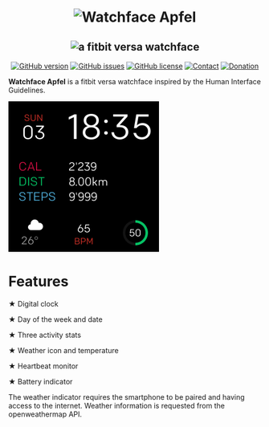 <h1 align="center">
  <img src="images/nerd-fonts-logo.svg" alt="Watchface Apfel" />
</h1>
<h2 align="center">
  <img alt="a fitbit versa watchface" src="images/project-subtitle-phrase.svg">
</h2>

<div align="center">


[![GitHub version](https://img.shields.io/badge/VERSION-1.0.0-blue.svg?style=for-the-badge)](https://github.com/sw1ft-code/fitbit-versa-apfel/releases)
[![GitHub issues](https://img.shields.io/github/issues/sw1ft-code/fitbit-versa-apfel.svg?style=for-the-badge)](https://github.com/sw1ft-code/fitbit-versa-apfel/issues)
[![GitHub license](https://img.shields.io/github/license/sw1ft-code/fitbit-versa-apfel.svg?style=for-the-badge)](https://github.com/sw1ft-code/fitbit-versa-apfel/blob/master/LICENSE)
[![Contact](https://img.shields.io/badge/CONTACT-%F0%9F%93%A7-yellow.svg?style=for-the-badge)](mailto:stefano.franco@outlook.com)
[![Donation](https://img.shields.io/badge/DONATE-%E2%9D%A4%EF%B8%8F-red.svg?style=for-the-badge)](https://www.paypal.com/cgi-bin/webscr?cmd=_s-xclick&hosted_button_id=FT39CVVHGJNW2)

</div>


**Watchface Apfel** is a fitbit versa watchface inspired by the Human Interface Guidelines.

![Screen Shot](screenshot.png)


# Features

★ Digital clock

★ Day of the week and date

★ Three activity stats

★ Weather icon and temperature

★ Heartbeat monitor

★ Battery indicator

The weather indicator requires the smartphone to be paired and having access to the internet.
Weather information is requested from the openweathermap API.

#